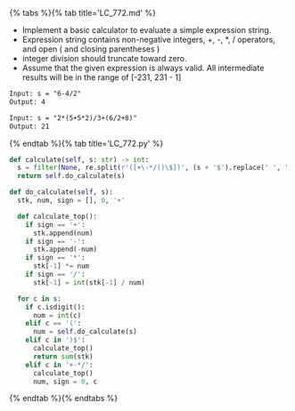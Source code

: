 {% tabs %}{% tab title='LC_772.md' %}

* Implement a basic calculator to evaluate a simple expression string.
* Expression string contains non-negative integers, +, -, *, / operators, and open ( and closing parentheses )
* integer division should truncate toward zero.
* Assume that the given expression is always valid. All intermediate results will be in the range of [-231, 231 - 1]

```txt
Input: s = "6-4/2"
Output: 4

Input: s = "2*(5+5*2)/3+(6/2+8)"
Output: 21
```

{% endtab %}{% tab title='LC_772.py' %}

```py
def calculate(self, s: str) -> int:
  s = filter(None, re.split(r'([+\-*/()\$])', (s + '$').replace(' ', '')))
  return self.do_calculate(s)

def do_calculate(self, s):
  stk, num, sign = [], 0, '+'

  def calculate_top():
    if sign == '+':
      stk.append(num)
    if sign == '-':
      stk.append(-num)
    if sign == '*':
      stk[-1] *= num
    if sign == '/':
      stk[-1] = int(stk[-1] / num)

  for c in s:
    if c.isdigit():
      num = int(c)
    elif c == '(':
      num = self.do_calculate(s)
    elif c in ')$':
      calculate_top()
      return sum(stk)
    elif c in '+-*/':
      calculate_top()
      num, sign = 0, c
```

{% endtab %}{% endtabs %}
